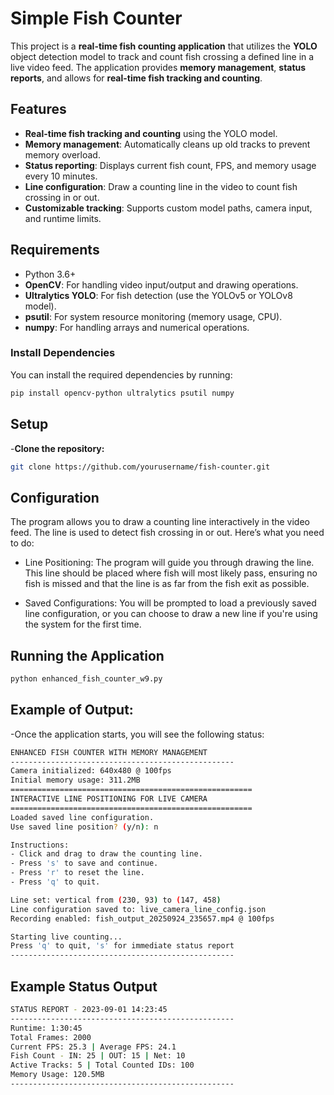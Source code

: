# Simple Fish Counter

This project is a **real-time fish counting application** that utilizes the **YOLO** object detection model to track and count fish crossing a defined line in a live video feed. The application provides **memory management**, **status reports**, and allows for **real-time fish tracking and counting**.

## Features

- **Real-time fish tracking and counting** using the YOLO model.
- **Memory management**: Automatically cleans up old tracks to prevent memory overload.
- **Status reporting**: Displays current fish count, FPS, and memory usage every 10 minutes.
- **Line configuration**: Draw a counting line in the video to count fish crossing in or out.
- **Customizable tracking**: Supports custom model paths, camera input, and runtime limits.

## Requirements

- Python 3.6+
- **OpenCV**: For handling video input/output and drawing operations.
- **Ultralytics YOLO**: For fish detection (use the YOLOv5 or YOLOv8 model).
- **psutil**: For system resource monitoring (memory usage, CPU).
- **numpy**: For handling arrays and numerical operations.

### Install Dependencies

You can install the required dependencies by running:

```bash
pip install opencv-python ultralytics psutil numpy
```

## Setup
-**Clone the repository:**
```bash
git clone https://github.com/yourusername/fish-counter.git
```

## Configuration
The program allows you to draw a counting line interactively in the video feed. The line is used to detect fish crossing in or out. Here’s what you need to do:

- Line Positioning: The program will guide you through drawing the line. This line should be placed where fish will most likely pass, ensuring no fish is missed and that the line is as far from the fish exit as possible.

- Saved Configurations: You will be prompted to load a previously saved line configuration, or you can choose to draw a new line if you're using the system for the first time.
## Running the Application
```bash
python enhanced_fish_counter_w9.py
```
## Example of Output:
-Once the application starts, you will see the following status:
```bash
ENHANCED FISH COUNTER WITH MEMORY MANAGEMENT
--------------------------------------------------
Camera initialized: 640x480 @ 100fps
Initial memory usage: 311.2MB
======================================================
INTERACTIVE LINE POSITIONING FOR LIVE CAMERA
======================================================
Loaded saved line configuration.
Use saved line position? (y/n): n

Instructions:
- Click and drag to draw the counting line.
- Press 's' to save and continue.
- Press 'r' to reset the line.
- Press 'q' to quit.

Line set: vertical from (230, 93) to (147, 458)
Line configuration saved to: live_camera_line_config.json
Recording enabled: fish_output_20250924_235657.mp4 @ 100fps

Starting live counting...
Press 'q' to quit, 's' for immediate status report
--------------------------------------------------
```
## Example Status Output
```bash
STATUS REPORT - 2023-09-01 14:23:45
--------------------------------------------------
Runtime: 1:30:45
Total Frames: 2000
Current FPS: 25.3 | Average FPS: 24.1
Fish Count - IN: 25 | OUT: 15 | Net: 10
Active Tracks: 5 | Total Counted IDs: 100
Memory Usage: 120.5MB
--------------------------------------------------
```
